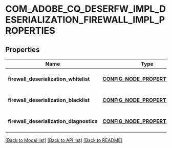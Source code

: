 # COM_ADOBE_CQ_DESERFW_IMPL_DESERIALIZATION_FIREWALL_IMPL_PROPERTIES

## Properties
Name | Type | Description | Notes
------------ | ------------- | ------------- | -------------
**firewall_deserialization_whitelist** | [**CONFIG_NODE_PROPERTY_ARRAY**](configNodePropertyArray.md) |  | [optional] [default to null]
**firewall_deserialization_blacklist** | [**CONFIG_NODE_PROPERTY_ARRAY**](configNodePropertyArray.md) |  | [optional] [default to null]
**firewall_deserialization_diagnostics** | [**CONFIG_NODE_PROPERTY_STRING**](configNodePropertyString.md) |  | [optional] [default to null]

[[Back to Model list]](../README.md#documentation-for-models) [[Back to API list]](../README.md#documentation-for-api-endpoints) [[Back to README]](../README.md)


